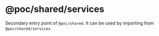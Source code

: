 # @poc/shared/services

Secondary entry point of `@poc/shared`. It can be used by importing from `@poc/shared/services`.
